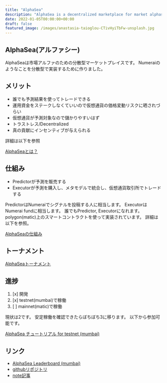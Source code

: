 ```yaml
---
title: "AlphaSea"
description: "AlphaSea is a decentralized marketplace for market alphas."
date: 2022-01-05T00:00:00+00:00
draft: false
featured_image: /images/anastasia-taioglou-CTivHyiTbFw-unsplash.jpg
---
```


## AlphaSea(アルファシー)

AlphaSeaは市場アルファのための分散型マーケットプレイスです。
Numeraiのようなことを分散型で実装するために作りました。

## メリット

- 誰でも予測結果を使ってトレードできる
- 運用資金をステークしなくていいので仮想通貨の価格変動リスクに晒されづらい
- 仮想通貨が予測対象なので儲かりやすいはず
- トラストレス/Decentralized
- 真の貢献にインセンティブが与えられる

詳細は以下を参照

[AlphaSeaとは？](/introduction)

## 仕組み

- Predictorが予測を販売する
- Executorが予測を購入し、メタモデルで統合し、仮想通貨取引所でトレードする

PredictorはNumeraiでシグナルを投稿する人に相当します。
ExecutorはNumerai fundに相当します。
誰でもPredictor, Executorになれます。
polygon(matic)上のスマートコントラクトを使って実装されています。
詳細は以下を参照。

[AlphaSeaの仕組み](/how-it-works)

## トーナメント

[AlphaSeaトーナメント](/tournament)

## 進捗

1. [x] 開発
2. [x] testnet(mumbai)で稼働
3. [ ] mainnet(matic)で稼働

現状は2です。
安定稼働を確認できたらぼちぼち3に移ります。
以下から参加可能です。

[AlphaSea チュートリアル for testnet (mumbai)](/tutorial-testnet)

## リンク

- [AlphaSea Leaderboard (mumbai)](https://alphasea-app-mumbai.netlify.app/)
- [githubリポジトリ](https://github.com/alphasea-dapp)
- [note記事](https://note.com/hashtag/alphasea)



